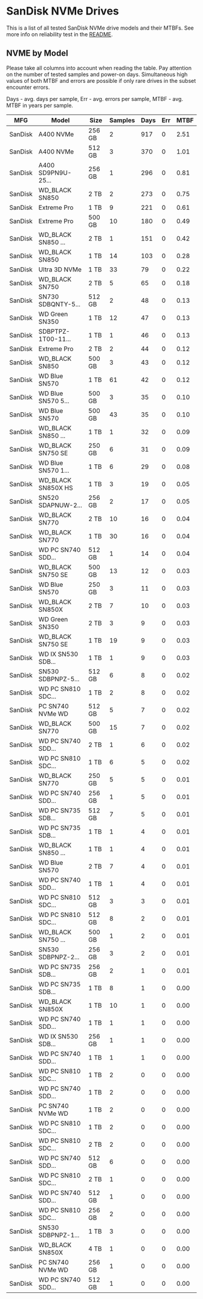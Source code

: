 SanDisk NVMe Drives
===================

This is a list of all tested SanDisk NVMe drive models and their MTBFs. See more
info on reliability test in the [README](https://github.com/linuxhw/SMART).

NVME by Model
------------

Please take all columns into account when reading the table. Pay attention on the
number of tested samples and power-on days. Simultaneous high values of both MTBF
and errors are possible if only rare drives in the subset encounter errors.

Days - avg. days per sample,
Err  - avg. errors per sample,
MTBF - avg. MTBF in years per sample.

| MFG       | Model              | Size   | Samples | Days  | Err   | MTBF |
|-----------|--------------------|--------|---------|-------|-------|------|
| SanDisk   | A400 NVMe          | 256 GB | 2       | 917   | 0     | 2.51   |
| SanDisk   | A400 NVMe          | 512 GB | 3       | 370   | 0     | 1.01   |
| SanDisk   | A400 SD9PN9U-25... | 256 GB | 1       | 296   | 0     | 0.81   |
| SanDisk   | WD_BLACK SN850     | 2 TB   | 2       | 273   | 0     | 0.75   |
| SanDisk   | Extreme Pro        | 1 TB   | 9       | 221   | 0     | 0.61   |
| SanDisk   | Extreme Pro        | 500 GB | 10      | 180   | 0     | 0.49   |
| SanDisk   | WD_BLACK SN850 ... | 2 TB   | 1       | 151   | 0     | 0.42   |
| SanDisk   | WD_BLACK SN850     | 1 TB   | 14      | 103   | 0     | 0.28   |
| SanDisk   | Ultra 3D NVMe      | 1 TB   | 33      | 79    | 0     | 0.22   |
| SanDisk   | WD_BLACK SN750     | 2 TB   | 5       | 65    | 0     | 0.18   |
| SanDisk   | SN730 SDBQNTY-5... | 512 GB | 2       | 48    | 0     | 0.13   |
| SanDisk   | WD Green SN350     | 1 TB   | 12      | 47    | 0     | 0.13   |
| SanDisk   | SDBPTPZ-1T00-11... | 1 TB   | 1       | 46    | 0     | 0.13   |
| SanDisk   | Extreme Pro        | 2 TB   | 2       | 44    | 0     | 0.12   |
| SanDisk   | WD_BLACK SN850     | 500 GB | 3       | 43    | 0     | 0.12   |
| SanDisk   | WD Blue SN570      | 1 TB   | 61      | 42    | 0     | 0.12   |
| SanDisk   | WD Blue SN570 5... | 500 GB | 3       | 35    | 0     | 0.10   |
| SanDisk   | WD Blue SN570      | 500 GB | 43      | 35    | 0     | 0.10   |
| SanDisk   | WD_BLACK SN850 ... | 1 TB   | 1       | 32    | 0     | 0.09   |
| SanDisk   | WD_BLACK SN750 SE  | 250 GB | 6       | 31    | 0     | 0.09   |
| SanDisk   | WD Blue SN570 1... | 1 TB   | 6       | 29    | 0     | 0.08   |
| SanDisk   | WD_BLACK SN850X HS | 1 TB   | 3       | 19    | 0     | 0.05   |
| SanDisk   | SN520 SDAPNUW-2... | 256 GB | 2       | 17    | 0     | 0.05   |
| SanDisk   | WD_BLACK SN770     | 2 TB   | 10      | 16    | 0     | 0.04   |
| SanDisk   | WD_BLACK SN770     | 1 TB   | 30      | 16    | 0     | 0.04   |
| SanDisk   | WD PC SN740 SDD... | 512 GB | 1       | 14    | 0     | 0.04   |
| SanDisk   | WD_BLACK SN750 SE  | 500 GB | 13      | 12    | 0     | 0.03   |
| SanDisk   | WD Blue SN570      | 250 GB | 3       | 11    | 0     | 0.03   |
| SanDisk   | WD_BLACK SN850X    | 2 TB   | 7       | 10    | 0     | 0.03   |
| SanDisk   | WD Green SN350     | 2 TB   | 3       | 9     | 0     | 0.03   |
| SanDisk   | WD_BLACK SN750 SE  | 1 TB   | 19      | 9     | 0     | 0.03   |
| SanDisk   | WD IX SN530 SDB... | 1 TB   | 1       | 9     | 0     | 0.03   |
| SanDisk   | SN530 SDBPNPZ-5... | 512 GB | 6       | 8     | 0     | 0.02   |
| SanDisk   | WD PC SN810 SDC... | 1 TB   | 2       | 8     | 0     | 0.02   |
| SanDisk   | PC SN740 NVMe WD   | 512 GB | 5       | 7     | 0     | 0.02   |
| SanDisk   | WD_BLACK SN770     | 500 GB | 15      | 7     | 0     | 0.02   |
| SanDisk   | WD PC SN740 SDD... | 2 TB   | 1       | 6     | 0     | 0.02   |
| SanDisk   | WD PC SN810 SDC... | 1 TB   | 6       | 5     | 0     | 0.02   |
| SanDisk   | WD_BLACK SN770     | 250 GB | 5       | 5     | 0     | 0.01   |
| SanDisk   | WD PC SN740 SDD... | 256 GB | 1       | 5     | 0     | 0.01   |
| SanDisk   | WD PC SN735 SDB... | 512 GB | 7       | 5     | 0     | 0.01   |
| SanDisk   | WD PC SN735 SDB... | 1 TB   | 1       | 4     | 0     | 0.01   |
| SanDisk   | WD_BLACK SN850 ... | 1 TB   | 1       | 4     | 0     | 0.01   |
| SanDisk   | WD Blue SN570      | 2 TB   | 7       | 4     | 0     | 0.01   |
| SanDisk   | WD PC SN740 SDD... | 1 TB   | 1       | 4     | 0     | 0.01   |
| SanDisk   | WD PC SN810 SDC... | 512 GB | 3       | 3     | 0     | 0.01   |
| SanDisk   | WD PC SN810 SDC... | 512 GB | 8       | 2     | 0     | 0.01   |
| SanDisk   | WD_BLACK SN750 ... | 500 GB | 1       | 2     | 0     | 0.01   |
| SanDisk   | SN530 SDBPNPZ-2... | 256 GB | 3       | 2     | 0     | 0.01   |
| SanDisk   | WD PC SN735 SDB... | 256 GB | 2       | 1     | 0     | 0.01   |
| SanDisk   | WD PC SN735 SDB... | 1 TB   | 8       | 1     | 0     | 0.00   |
| SanDisk   | WD_BLACK SN850X    | 1 TB   | 10      | 1     | 0     | 0.00   |
| SanDisk   | WD PC SN740 SDD... | 1 TB   | 1       | 1     | 0     | 0.00   |
| SanDisk   | WD IX SN530 SDB... | 256 GB | 1       | 1     | 0     | 0.00   |
| SanDisk   | WD PC SN740 SDD... | 1 TB   | 1       | 1     | 0     | 0.00   |
| SanDisk   | WD PC SN810 SDC... | 1 TB   | 2       | 0     | 0     | 0.00   |
| SanDisk   | WD PC SN740 SDD... | 1 TB   | 2       | 0     | 0     | 0.00   |
| SanDisk   | PC SN740 NVMe WD   | 1 TB   | 2       | 0     | 0     | 0.00   |
| SanDisk   | WD PC SN810 SDC... | 1 TB   | 2       | 0     | 0     | 0.00   |
| SanDisk   | WD PC SN810 SDC... | 2 TB   | 2       | 0     | 0     | 0.00   |
| SanDisk   | WD PC SN740 SDD... | 512 GB | 6       | 0     | 0     | 0.00   |
| SanDisk   | WD PC SN810 SDC... | 2 TB   | 1       | 0     | 0     | 0.00   |
| SanDisk   | WD PC SN740 SDD... | 512 GB | 1       | 0     | 0     | 0.00   |
| SanDisk   | WD PC SN810 SDC... | 256 GB | 2       | 0     | 0     | 0.00   |
| SanDisk   | SN530 SDBPNPZ-1... | 1 TB   | 3       | 0     | 0     | 0.00   |
| SanDisk   | WD_BLACK SN850X    | 4 TB   | 1       | 0     | 0     | 0.00   |
| SanDisk   | PC SN740 NVMe WD   | 256 GB | 1       | 0     | 0     | 0.00   |
| SanDisk   | WD PC SN740 SDD... | 512 GB | 1       | 0     | 0     | 0.00   |
